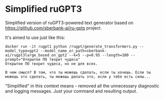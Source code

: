 # Simplified ruGPT3

Simplified version of ruGPT3-powered text generator based on https://github.com/sberbank-ai/ru-gpts project.

It's aimed to use just like this:

```
docker run -it rugpt1 python /rugpt/generate_transformers.py --model_type=gpt2 --model_name_or_path=sberbank-ai/rugpt3large_based_on_gpt2 --k=5 --p=0.95 --length=100 --prompt="Открытое ПО творит чудеса"
Открытое ПО творит чудеса, но не для всех.

В чем смысл? В том, что ты можешь сделать, если ты хочешь. Если ты можешь это сделать, ты можешь делать это, если у тебя есть силы...
```
"Simplified" in this context means - removed all the unnecessary diagnostic and logging messages. Just your command and resulting output.
